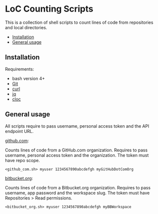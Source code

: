 LoC Counting Scripts
==================
This is a collection of shell scripts to count lines of code from repositories and local directories.

* [Installation](#installation)
* [General usage](#general-usage)

Installation
------------

Requirements:

* bash version 4+
* [Git](https://git-scm.com/)
* [curl](https://curl.haxx.se)
* [jq](https://stedolan.github.io/jq/)
* [cloc](https://github.com/AlDanial/cloc)

General usage
-------------

All scripts require to pass username, personal access token and the API endpoint URL.

[github.com](https://github.com):

Counts lines of code from a GitHub.com organization.  Requires to pass username, personal access token and the organization.  The token must have repo scope.

```
<github_com.sh> myuser 1234567890abcdefgh myGitHubDotComOrg
```

[bitbucket.org](https://bitbucket.org):

Counts lines of code from a Bitbucket.org organization. Requires to pass username, app password and the workspace slug.  The token must have Repositories > Read permissions.

```
<bitbucket_org.sh> myuser 1234567890abcdefgh myBBWorkspace
```
